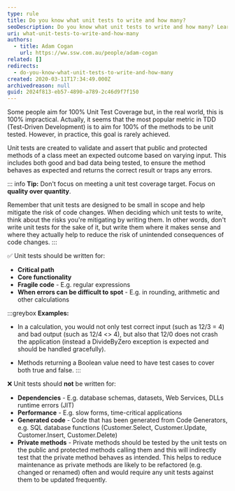 ```yaml
---
type: rule
title: Do you know what unit tests to write and how many?
seoDescription: Do you know what unit tests to write and how many? Learn that 100% Unit Test Coverage is impractical, focus on quality over quantity, and prioritize writing tests for methods with high risk of unintended   consequences.
uri: what-unit-tests-to-write-and-how-many
authors:
  - title: Adam Cogan
    url: https://ww.ssw.com.au/people/adam-cogan
related: []
redirects:
  - do-you-know-what-unit-tests-to-write-and-how-many
created: 2020-03-11T17:34:49.000Z
archivedreason: null
guid: 2024f813-eb57-4890-a789-2c46d9f7f150
---
```


Some people aim for 100% Unit Test Coverage but, in the real world, this is 100% impractical. Actually, it seems that the most popular metric in TDD (Test-Driven Development) is to aim for 100% of the methods to be unit tested. However, in practice, this goal is rarely achieved.

Unit tests are created to validate and assert that public and protected methods of a class meet an expected outcome based on varying input. This includes both good and bad data being tested, to ensure the method behaves as expected and returns the correct result or traps any errors.

<!--endintro-->

::: info
**Tip:** Don't focus on meeting a unit test coverage target. Focus on **quality over quantity**.

Remember that unit tests are designed to be small in scope and help mitigate the risk of code changes. When deciding which unit tests to write, think about the risks you're mitigating by writing them. In other words, don't write unit tests for the sake of it, but write them where it makes sense and where they actually help to reduce the risk of unintended consequences of code changes.
:::

✅ Unit tests should be written for:

- **Critical path**
- **Core functionality**
- **Fragile code** - E.g. regular expressions
- **When errors can be difficult to spot** - E.g. in rounding, arithmetic and other calculations

:::greybox
**Examples:**

- In a calculation, you would not only test correct input (such as 12/3 = 4) and bad output (such as 12/4 &lt;&gt; 4), but also that 12/0 does not crash the application (instead a DivideByZero exception is expected and should be handled gracefully).

- Methods returning a Boolean value need to have test cases to cover both true and false.
  :::

❌ Unit tests should **not** be written for:

- **Dependencies** - E.g. database schemas, datasets, Web Services, DLLs runtime errors (JIT)
- **Performance** - E.g. slow forms, time-critical applications
- **Generated code** - Code that has been generated from Code Generators, e.g. SQL database functions (Customer.Select, Customer.Update, Customer.Insert, Customer.Delete)
- **Private methods** - Private methods should be tested by the unit tests on the public and protected methods calling them and this will indirectly test that the private method behaves as intended. This helps to reduce maintenance as private methods are likely to be refactored (e.g. changed or renamed) often and would require any unit tests against them to be updated frequently.
